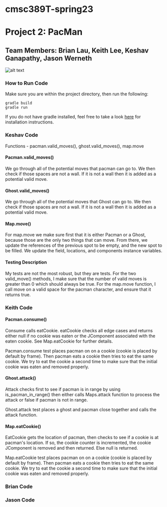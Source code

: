 # cmsc389T-spring23
# Project 2: PacMan
## Team Members: Brian Lau, Keith Lee, Keshav Ganapathy, Jason Werneth

![alt text](https://github.com/cmsc389T-spring23/Team10/blob/main/Projects/P2/documentation/PacMan%20Game%20Over.png?raw=true)

### How to Run Code
Make sure you are within the project directory, then run the following: 
```
gradle build
gradle run
```
If you do not have gradle installed, feel free to take a look <a href="https://gradle.org/install/">here</a> for installation instructions.

### Keshav Code
Functions - pacman.valid_moves(), ghost.valid_moves(), map.move

#### <b>Pacman.valid_moves()</b>
We go through all of the potential moves that pacman can go to. We then check if those spaces are not a wall. If it is not a wall then it is added as a potential valid move.

#### <b>Ghost.valid_moves()</b>
We go through all of the potential moves that Ghost can go to. We then check if those spaces are not a wall. If it is not a wall then it is added as a potential valid move.

#### <b>Map.move()</b>
For map.move we make sure first that it is either Pacman or a Ghost, because those are the only two things that can move. From there, we update the references of the previous spot to be empty, and the new spot to be filled. We update the field, locations, and components instance variables.

#### Testing Description
My tests are not the most robust, but they are tests. For the two valid_move() methods, I make sure that the number of valid moves is greater than 0 which should always be true. For the map.move function, I call move on a valid space for the pacman character, and ensure that it returns true.


### Keith Code
#### <b>Pacman.consume()</b>
Consume calls eatCookie. eatCookie checks all edge cases and returns either null if no cookie was eaten or the JComponent associated with the eaten cookie. See Map.eatCookie for further details.

Pacman.consume test places pacman on on a cookie (cookie is placed by default by frame). Then pacman eats a cookie then tries to eat the same cookie. We try to eat the cookie a second time to make sure that the initial cookie was eaten and removed properly.

#### <b>Ghost.attack()</b>
Attack checks first to see if pacman is in range by using is_pacman_in_range() then either calls Maps.attack function to process the attack or false if pacman is not in range.

Ghost.attack test places a ghost and pacman close together and calls the attack function.

#### <b>Map.eatCookie()</b>
EatCookie gets the location of pacman, then checks to see if a cookie is at pacman's location. If so, the cookie counter is incremented, the cookie JComponent is removed and then returned. Else null is returned. 

Map.eatCookie test places pacman on on a cookie (cookie is placed by default by frame). Then pacman eats a cookie then tries to eat the same cookie. We try to eat the cookie a second time to make sure that the initial cookie was eaten and removed properly.

### Brian Code

### Jason Code

